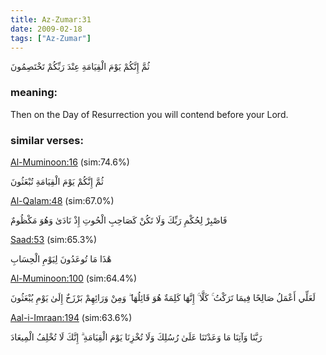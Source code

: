 ```yaml
---
title: Az-Zumar:31
date: 2009-02-18
tags: ["Az-Zumar"]
---
```

ثُمَّ إِنَّكُمْ يَوْمَ الْقِيَامَةِ عِنْدَ رَبِّكُمْ تَخْتَصِمُونَ
### meaning: 
Then on the Day of Resurrection you will contend before your Lord.
### similar verses: 

[Al-Muminoon:16](/23/16) (sim:74.6%)

ثُمَّ إِنَّكُمْ يَوْمَ الْقِيَامَةِ تُبْعَثُونَ

[Al-Qalam:48](/68/48) (sim:67.0%)

فَاصْبِرْ لِحُكْمِ رَبِّكَ وَلَا تَكُنْ كَصَاحِبِ الْحُوتِ إِذْ نَادَىٰ وَهُوَ مَكْظُومٌ

[Saad:53](/38/53) (sim:65.3%)

هَٰذَا مَا تُوعَدُونَ لِيَوْمِ الْحِسَابِ

[Al-Muminoon:100](/23/100) (sim:64.4%)

لَعَلِّي أَعْمَلُ صَالِحًا فِيمَا تَرَكْتُ ۚ كَلَّا ۚ إِنَّهَا كَلِمَةٌ هُوَ قَائِلُهَا ۖ وَمِنْ وَرَائِهِمْ بَرْزَخٌ إِلَىٰ يَوْمِ يُبْعَثُونَ

[Aal-i-Imraan:194](/3/194) (sim:63.6%)

رَبَّنَا وَآتِنَا مَا وَعَدْتَنَا عَلَىٰ رُسُلِكَ وَلَا تُخْزِنَا يَوْمَ الْقِيَامَةِ ۗ إِنَّكَ لَا تُخْلِفُ الْمِيعَادَ
